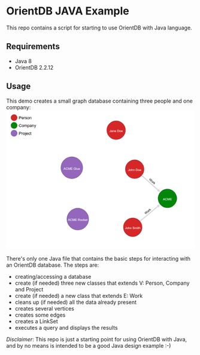 # OrientDB JAVA Example
This repo contains a script for starting to use OrientDB with Java language. 

## Requirements

* Java 8
* OrientDB 2.2.12

## Usage
 This demo creates a small graph database containing three people and one company:
![Graph screenshot](https://github.com/andreaiacono/OrientDbScalaExample/blob/master/src/main/resources/graph_screenshot.png?raw=true?raw=true "Graph's screenshot") 

There's only one Java file that contains the basic steps for interacting with an OrientDB database.
The steps are:
* creating/accessing a database
* create (if needed) three new classes that extends V: Person, Company and Project
* create (if needed) a new class that extends E: Work
* cleans up (if needed) all the data already present
* creates several vertices
* creates some edges
* creates a LinkSet
* executes a query and displays the results
 
*Disclaimer*:
This repo is just a starting point for using OrientDB with Java, and by no means is intended to be a good Java design example :-) 